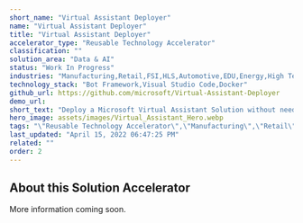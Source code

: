 ```yaml
---
short_name: "Virtual Assistant Deployer"
name: "Virtual Assistant Deployer"
title: "Virtual Assistant Deployer"
accelerator_type: "Reusable Technology Accelerator"
classification: ""
solution_area: "Data & AI"
status: "Work In Progress"
industries: "Manufacturing,Retail,FSI,HLS,Automotive,EDU,Energy,High Tech,Media and Entertainment,Professional Services,SLG,Horizontal"
technology_stack: "Bot Framework,Visual Studio Code,Docker"
github_url: https://github.com/microsoft/Virtual-Assistant-Deployer
demo_url: 
short_text: "Deploy a Microsoft Virtual Assistant Solution without needing to install all the prerequisite tools on your own machine"
hero_image: assets/images/Virtual_Assistant_Hero.webp
tags: "\"Reusable Technology Accelerator\",\"Manufacturing\",\"Retail\",\"FSI\",\"HLS\",\"Automotive\",\"EDU\",\"Energy\",\"High Tech\",\"Media and Entertainment\",\"Professional Services\",\"SLG\",\"Horizontal\",\"Bot Framework\",\"Visual Studio Code\",\"Docker\""
last_updated: "April 15, 2022 06:47:25 PM"
related: ""
order: 2
---
```

## About this Solution Accelerator

More information coming soon.
